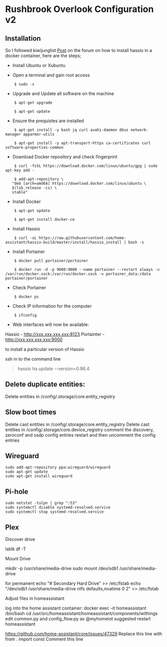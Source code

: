 # Rushbrook Overlook Configuration v2

## Installation

So I followed kiwijunglist [Post](https://community.home-assistant.io/t/this-is-how-i-installed-hass-io-on-ubuntu-with-docker-portainer-via-ssh/71743) on the forum 
on how to install hassio in a docker container, here are the steps;

* Install Ubuntu or Xubuntu

* Open a terminal and gain root access

```
    $ sudo -s
```

* Upgrade and Update all software on the machine

```
    $ apt-get upgrade

    $ apt-get update
```

* Ensure the prequistes are installed

```
    $ apt-get install -y bash jq curl avahi-daemon dbus network-manager apparmor-utils

    $ apt-get install -y apt-transport-https ca-certificates curl software-properties-common
```

* Download Docker repository and check fingerprint

```
    $ curl -fsSL https://download.docker.com/linux/ubuntu/gpg | sudo apt-key add -
```

```
    $ add-apt-repository \
   "deb [arch=amd64] https://download.docker.com/linux/ubuntu \
   $(lsb_release -cs) \
   stable"
```

* Install Docker 

```
    $ apt-get update

    $ apt-get install docker-ce
```

* Install Hassio

```
    $ curl -sL https://raw.githubusercontent.com/home-assistant/hassio-build/master/install/hassio_install | bash -s
```

* Install Portainer

```
    $ docker pull portainer/portainer

    $ docker run -d -p 9000:9000 --name portainer --restart always -v /var/run/docker.sock:/var/run/docker.sock -v portainer_data:/data portainer/portainer
```

* Check Portainer

```
    $ docker ps
```

* Check IP information for the computer

```
    $ ifconfig
```

* Web interfaces will now be available:

Hassio - http://xxx.xxx.xxx.xxx:8123
Portainter - http://xxx.xxx.xxx.xxx:9000

to install a particular version of Hassio

ssh in to the command line

> hassio ha update --version=0.96.4


## Delete duplicate entities:

Delete entities in /config/.storage/core.entity_registry

## Slow boot times

Delete cast entities in /config/.storage/core.entity_registry
Delete cast entities in /config/.storage/core.device_registry
comment the discovery, zeroconf and ssdp config entries
restart and then uncomment the config entries

## Wireguard

```
sudo add-apt-repository ppa:wireguard/wireguard
sudo apt-get update
sudo apt-get install wireguard
```

## Pi-hole

```
sudo netstat -tulpn | grep ":53"
sudo systemctl disable systemd-resolved.service
sudo systemctl stop systemd-resolved.service
```

## Plex

Discover drive

lsblk
df -T

Mount Drive

mkdir -p /usr/share/media-drive
sudo mount /dev/sdb1 /usr/share/media-drive

for permanent
echo "# Secondary Hard Drive" >> /etc/fstab
echo "/dev/sdb1 /usr/share/media-drive ntfs defaults,noatime 0 2" >> /etc/fstab



Adjust files in homeassistant

log into the home assistant container: docker exec -it homeassistant /bin/bash
cd /usr/src/homeassistant/homeassistant/components/withings
edit common.py and config_flow.py as @myhomeiot suggested
restart homeassistant

https://github.com/home-assistant/core/issues/47329
Replace this line with from . import const
Comment this line